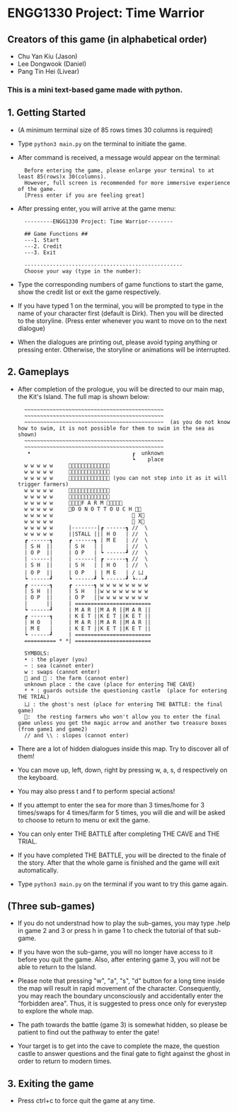  # ENGG1330 Project: Time Warrior

## Creators of this game (in alphabetical order)
- Chu Yan Kiu (Jason)
- Lee Dongwook (Daniel)
- Pang Tin Hei (Livear)

### This is a mini text-based game made with python.

## 1. Getting Started 

- (A minimum terminal size of 85 rows times 30 columns is required)
- Type `python3 main.py` on the terminal to initiate the game.
- After command is received, a message would appear on the terminal:

        Before entering the game, please enlarge your terminal to at least 85(rows)x 30(columns).
        However, full screen is recommended for more immersive experience of the game.
        [Press enter if you are feeling great]

- After pressing enter, you will arrive at the game menu:

        ---------ENGG1330 Project: Time Warrior--------

        ## Game Functions ##
        ---1. Start
        ---2. Credit
        ---3. Exit

        --------------------------------------------------
        Choose your way (type in the number):

- Type the corresponding numbers of game functions to start the game, show the credit list or exit the game respectively.

- If you have typed 1 on the terminal, you will be prompted to type in the name of your character first (default is Dirk).
  Then you will be directed to the storyline. (Press enter whenever you want to move on to the next dialogue)

- When the dialogues are printing out, please avoid typing anything or pressing enter. Otherwise, the storyline or animations will be interrupted.


## 2. Gameplays

- After completion of the prologue, you will be directed to our main map, the Kit's Island. The full map is shown below:

        ~~~~~~~~~~~~~~~~~~~~~~~~~~~~~~~~~~~~~~~~~~~~
        ~~~~~~~~~~~~~~~~~~~~~~~~~~~~~~~~~~~~~~~~~~~~
        ~~~~~~~~~~~~~~~~~~~~~~~~~~~~~~~~~~~~~~~~~~~~  (as you do not know how to swim, it is not possible for them to swim in the sea as shown)
        ~~~~~~~~~~~~~~~~~~~~~~~~~~~~~~~~~~~~~~~~~~~~
        ~~~~~~~~~~~~~~~~~~~~~~~~~~~~~~~~~~~~~~~~~~~~
         •                                ┎  unknown 
                                          ┕    place
        w w w w w     🌾🌾🌾🌾🌾🌾🌾🌾🌾🌾🌾🌾🌾
        w w w w w     🌾🌾🌾🌾🌾🌾🌾🌾🌾🌾🌾🌾🌾
        w w w w w     🌾🌾🌾🌾🌾🌾🌾🌾🌾🌾🌾🌾🌾 (you can not step into it as it will trigger farmers)
        w w w w w     🌱🌱🌱🌱🌱🌱🌱🌱🌱🌱🌱🌱🌱
        w w w w w     🌱🌱🌱🌱🌱🌱🌱🌱🌱🌱🌱🌱🌱
        w w w w w     🌾🌾🌾🌾F A R M 🌾🌾🌾🌾🌾
        w w w w w     🌾D O N O T T O U C H 🌾🌾
        w w w w w                         👨 X🌾
        w w w w w                         👨 X🌾
        w w w w w     |--------|┏ ------┓ //  \
        w w w w w     ||STALL ||| H O   | //  \
        ┏ ------┓     ┏ ------┓ | M E   | //  \
        | S H  ||     | S H   | |       | //  \
        | O P  ||     | O P   | ┕ ------┛ //  \
        | ------|     | ------| ┏ ------┓ //  \
        | S H  ||     | S H   | | H O   | //  \
        | O P  ||     | O P   | | M E   | / 凵
        ┕ ------┛     ┕ ------┛ ┕ ------┛ ┕---┛
        ┏ ------┓     ┏ ------┓ w w w w w w w w 
        | S H  ||     | S H   ||w w w w w w w w 
        | O P  ||     | O P   ||w w w w w w w w 
        |      ||     | ========================
        ┕ ------┛     | M A R ||M A R ||M A R ||
        ┏ ------┓     | K E T ||K E T ||K E T ||
        | H O   |     | M A R ||M A R ||M A R ||
        | M E   |     | K E T ||K E T ||K E T ||
        ┕ ------┛     | ========================
        ========== * *| ========================

        SYMBOLS: 
        • : the player (you)
        ~ : sea (cannot enter)
        w : swaps (cannot enter)
        🌾 and 🌱 : the farm (cannot enter)
        unknown place : the cave (place for entering THE CAVE)
        * * : guards outside the questioning castle  (place for entering THE TRIAL)
        凵 : the ghost's nest (place for entering THE BATTLE: the final game)
        👨:  the resting farmers who won't allow you to enter the final game unless you get the magic arrow and another two treasure boxes (from game1 and game2)
        // and \\ : slopes (cannot enter)

- There are a lot of hidden dialogues inside this map. Try to discover all of them!

- You can move up, left, down, right by pressing w, a, s, d respectively on the keyboard.

- You may also press t and f to perform special actions!

- If you attempt to enter the sea for more than 3 times/home for 3 times/swaps for 4 times/farm for 5 times, you will die and 
  will be asked to choose to return to menu or exit the game.

- You can only enter THE BATTLE after completing THE CAVE and THE TRIAL.

- If you have completed THE BATTLE, you will be directed to the finale of the story.
  After that the whole game is finished and the game will exit automatically. 

- Type `python3 main.py` on the terminal if you want to try this game again. 

## (Three sub-games)

- If you do not understnad how to play the sub-games, you may type .help in game 2 and 3 or press h in game 1 to check the tutorial of that sub-game.

- If you have won the sub-game, you will no longer have access to it before you quit the game. Also, after entering game 3, you will not be able to return to the Island.

- Please note that pressing "w", "a", "s", "d" button for a long time inside the map will result in rapid movement of the character.
  Consequently, you may reach the boundary unconsciously and accidentally enter the "forbidden area". 
  Thus, it is suggested to press once only for everystep to explore the whole map.

- The path towards the battle (game 3) is somewhat hidden, so please be patient to find out the pathway to enter the gate!

- Your target is to get into the cave to complete the maze, the question castle to answer questions and the final gate to fight against the ghost in order to return to modern times.

## 3. Exiting the game
- Press ctrl+c to force quit the game at any time. 



